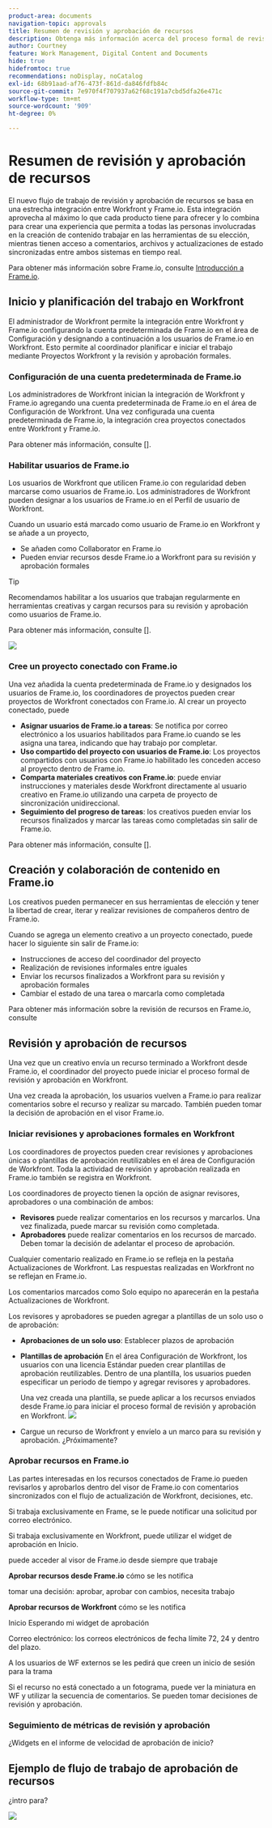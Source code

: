 ```yaml
---
product-area: documents
navigation-topic: approvals
title: Resumen de revisión y aprobación de recursos
description: Obtenga más información acerca del proceso formal de revisión y aprobación en Workfront.
author: Courtney
feature: Work Management, Digital Content and Documents
hide: true
hidefromtoc: true
recommendations: noDisplay, noCatalog
exl-id: 68b91aad-af76-473f-861d-da846fdfb84c
source-git-commit: 7e970f4f707937a62f68c191a7cbd5dfa26e471c
workflow-type: tm+mt
source-wordcount: '909'
ht-degree: 0%

---
```


# Resumen de revisión y aprobación de recursos

El nuevo flujo de trabajo de revisión y aprobación de recursos se basa en una estrecha integración entre Workfront y Frame.io. Esta integración aprovecha al máximo lo que cada producto tiene para ofrecer y lo combina para crear una experiencia que permita a todas las personas involucradas en la creación de contenido trabajar en las herramientas de su elección, mientras tienen acceso a comentarios, archivos y actualizaciones de estado sincronizadas entre ambos sistemas en tiempo real.

Para obtener más información sobre Frame.io, consulte [Introducción a Frame.io](https://support.frame.io/en/collections/49298-getting-started).

## Inicio y planificación del trabajo en Workfront

El administrador de Workfront permite la integración entre Workfront y Frame.io configurando la cuenta predeterminada de Frame.io en el área de Configuración y designando a continuación a los usuarios de Frame.io en Workfront. Esto permite al coordinador planificar e iniciar el trabajo mediante Proyectos Workfront y la revisión y aprobación formales.

### Configuración de una cuenta predeterminada de Frame.io

Los administradores de Workfront inician la integración de Workfront y Frame.io agregando una cuenta predeterminada de Frame.io en el área de Configuración de Workfront. Una vez configurada una cuenta predeterminada de Frame.io, la integración crea proyectos conectados entre Workfront y Frame.io.

Para obtener más información, consulte [].

<!-- in procedure article we need to cover how groups work with projects and how the frame account is associated with a group. And that accounts other than the default can be added on a 1:1 basis using the dev token. -->

### Habilitar usuarios de Frame.io

Los usuarios de Workfront que utilicen Frame.io con regularidad deben marcarse como usuarios de Frame.io. Los administradores de Workfront pueden designar a los usuarios de Frame.io en el Perfil de usuario de Workfront.

Cuando un usuario está marcado como usuario de Frame.io en Workfront y se añade a un proyecto,

* Se añaden como Collaborator en Frame.io
* Pueden enviar recursos desde Frame.io a Workfront para su revisión y aprobación formales

>[!TIP]
>
>Recomendamos habilitar a los usuarios que trabajan regularmente en herramientas creativas y cargan recursos para su revisión y aprobación como usuarios de Frame.io.


Para obtener más información, consulte [].

![](assets/Frame-enabled-user.png)


### Cree un proyecto conectado con Frame.io

Una vez añadida la cuenta predeterminada de Frame.io y designados los usuarios de Frame.io, los coordinadores de proyectos pueden crear proyectos de Workfront conectados con Frame.io. Al crear un proyecto conectado, puede

* **Asignar usuarios de Frame.io a tareas**: Se notifica por correo electrónico a los usuarios habilitados para Frame.io cuando se les asigna una tarea, indicando que hay trabajo por completar.
* **Uso compartido del proyecto con usuarios de Frame.io**: Los proyectos compartidos con usuarios con Frame.io habilitado les conceden acceso al proyecto dentro de Frame.io.
* **Comparta materiales creativos con Frame.io**: puede enviar instrucciones y materiales desde Workfront directamente al usuario creativo en Frame.io utilizando una carpeta de proyecto de sincronización unidireccional.
* **Seguimiento del progreso de tareas**: los creativos pueden enviar los recursos finalizados y marcar las tareas como completadas sin salir de Frame.io.

Para obtener más información, consulte [].

<!--Preassign approval templates to tasks coming in the future-->


## Creación y colaboración de contenido en Frame.io

Los creativos pueden permanecer en sus herramientas de elección y tener la libertad de crear, iterar y realizar revisiones de compañeros dentro de Frame.io.

Cuando se agrega un elemento creativo a un proyecto conectado, puede hacer lo siguiente sin salir de Frame.io:

* Instrucciones de acceso del coordinador del proyecto
* Realización de revisiones informales entre iguales
* Enviar los recursos finalizados a Workfront para su revisión y aprobación formales
* Cambiar el estado de una tarea o marcarla como completada
<!-- * Notification of decision
* Upload new versions of connected assets marked as needs more work < will automatically connect>-->

Para obtener más información sobre la revisión de recursos en Frame.io, consulte

## Revisión y aprobación de recursos

Una vez que un creativo envía un recurso terminado a Workfront desde Frame.io, el coordinador del proyecto puede iniciar el proceso formal de revisión y aprobación en Workfront.

Una vez creada la aprobación, los usuarios vuelven a Frame.io para realizar comentarios sobre el recurso y realizar su marcado. También pueden tomar la decisión de aprobación en el visor Frame.io.

### Iniciar revisiones y aprobaciones formales en Workfront

Los coordinadores de proyectos pueden crear revisiones y aprobaciones únicas o plantillas de aprobación reutilizables en el área de Configuración de Workfront. Toda la actividad de revisión y aprobación realizada en Frame.io también se registra en Workfront.

Los coordinadores de proyecto tienen la opción de asignar revisores, aprobadores o una combinación de ambos:

* **Revisores** puede realizar comentarios en los recursos y marcarlos. Una vez finalizada, puede marcar su revisión como completada. <!--example of when to add reviewers-->
* **Aprobadores** puede realizar comentarios en los recursos de marcado. Deben tomar la decisión de adelantar el proceso de aprobación.



Cualquier comentario realizado en Frame.io se refleja en la pestaña Actualizaciones de Workfront. Las respuestas realizadas en Workfront no se reflejan en Frame.io.

Los comentarios marcados como Solo equipo no aparecerán en la pestaña Actualizaciones de Workfront.

Los revisores y aprobadores se pueden agregar a plantillas de un solo uso o de aprobación:

<!--can also assign teams and set deadline-->

* **Aprobaciones de un solo uso**: Establecer plazos de aprobación

* **Plantillas de aprobación**
En el área Configuración de Workfront, los usuarios con una licencia Estándar pueden crear plantillas de aprobación reutilizables. Dentro de una plantilla, los usuarios pueden especificar un periodo de tiempo y agregar revisores y aprobadores. <!--do we want to mention any upcoming plans here? -->

  Una vez creada una plantilla, se puede aplicar a los recursos enviados desde Frame.io para iniciar el proceso formal de revisión y aprobación en Workfront.
  ![](assets/assign-template.png)

<!-- can set timreframe which calculates deadline once approval is started. >

    For more information, see [Create and manage Approval Templates](/)<!--don't forget link-->

* Cargue un recurso de Workfront y envíelo a un marco para su revisión y aprobación. ¿Próximamente?

### Aprobar recursos en Frame.io

Las partes interesadas en los recursos conectados de Frame.io pueden revisarlos y aprobarlos dentro del visor de Frame.io con comentarios sincronizados con el flujo de actualización de Workfront, decisiones, etc.

<!-- include screenshot from frame.io-->

Si trabaja exclusivamente en Frame, se le puede notificar una solicitud por correo electrónico.

Si trabaja exclusivamente en Workfront, puede utilizar el widget de aprobación en Inicio.

puede acceder al visor de Frame.io desde siempre que trabaje

**Aprobar recursos desde Frame.io**
cómo se les notifica

tomar una decisión: aprobar, aprobar con cambios, necesita trabajo

**Aprobar recursos de Workfront**
cómo se les notifica

Inicio Esperando mi widget de aprobación

Correo electrónico: los correos electrónicos de fecha límite 72, 24 y dentro del plazo.

A los usuarios de WF externos se les pedirá que creen un inicio de sesión para la trama

Si el recurso no está conectado a un fotograma, puede ver la miniatura en WF y utilizar la secuencia de comentarios. Se pueden tomar decisiones de revisión y aprobación.

<!-- upload assets directly to workfront to be reviewed in Frame.io/ Will have to send manually at first

Reviewer/approver needs to go through email to get to frame vier
-->


### Seguimiento de métricas de revisión y aprobación

¿Widgets en el informe de velocidad de aprobación de inicio?

<!--
### Published approved assets to Adobe Experience Manager Assets

Use the native integration to send approved assets to AEM.
-->


## Ejemplo de flujo de trabajo de aprobación de recursos

¿intro para?

![](assets/example-workflow.png) <!-- probbly need a different version of this but add something similar rather than typing all out?-->
